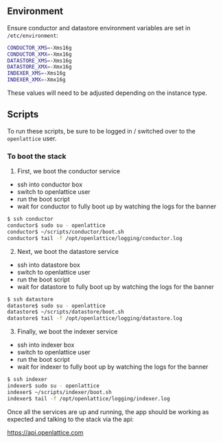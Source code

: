 ## Environment
Ensure conductor and datastore environment variables are set in `/etc/environment`:
```bash
CONDUCTOR_XMS=-Xms16g
CONDUCTOR_XMX=-Xmx16g
DATASTORE_XMS=-Xms16g
DATASTORE_XMX=-Xmx16g
INDEXER_XMS=-Xms16g
INDEXER_XMX=-Xmx16g
```
These values will need to be adjusted depending on the instance type.

## Scripts
To run these scripts, be sure to be logged in / switched over to the `openlattice` user.

### To boot the stack
1. First, we boot the conductor service
  - ssh into conductor box
  - switch to openlattice user
  - run the boot script
  - wait for conductor to fully boot up by watching the logs for the banner

```bash
$ ssh conductor
conductor$ sudo su - openlattice
conductor$ ~/scripts/conductor/boot.sh
conductor$ tail -f /opt/openlattice/logging/conductor.log
```

2. Next, we boot the datastore service
  - ssh into datastore box
  - switch to openlattice user
  - run the boot script
  - wait for datastore to fully boot up by watching the logs for the banner

```bash
$ ssh datastore
datastore$ sudo su - openlattice
datastore$ ~/scripts/datastore/boot.sh
datastore$ tail -f /opt/openlattice/logging/datastore.log
```


3. Finally, we boot the indexer service
  - ssh into indexer box
  - switch to openlattice user
  - run the boot script
  - wait for indexer to fully boot up by watching the logs for the banner

```bash
$ ssh indexer
indexer$ sudo su - openlattice
indexer$ ~/scripts/indexer/boot.sh
indexer$ tail -f /opt/openlattice/logging/indexer.log
```

Once all the services are up and running, the app should be working as expected and talking to the stack via the api:

https://api.openlattice.com

